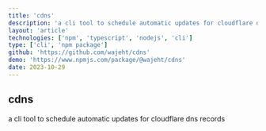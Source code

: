 ```yaml
---
title: 'cdns'
description: 'a cli tool to schedule automatic updates for cloudflare dns records'
layout: 'article'
technologies: ['npm', 'typescript', 'nodejs', 'cli']
type: ['cli', 'npm package']
github: 'https://github.com/wajeht/cdns'
demo: 'https://www.npmjs.com/package/@wajeht/cdns'
date: 2023-10-29
---
```


## cdns

a cli tool to schedule automatic updates for cloudflare dns records

